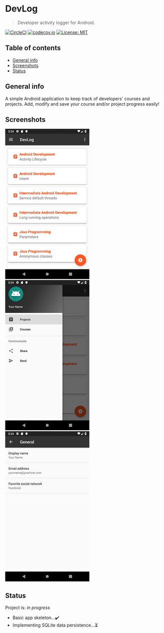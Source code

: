 # DevLog
> Developer activity logger for Android.

[![CircleCI](https://img.shields.io/circleci/build/github/ZakariyaF/DevLog/master.svg)](https://circleci.com/gh/ZakariyaF/DevLog)
[![codecov.io](https://codecov.io/github/ZakariyaF/DevLog/branch/master/graph/badge.svg)](https://codecov.io/gh/ZakariyaF/DevLog)
[![License: MIT](https://img.shields.io/badge/License-MIT-yellow.svg)](https://opensource.org/licenses/MIT)

## Table of contents
* [General info](#general-info)
* [Screenshots](#screenshots)
* [Status](#status)

## General info
A simple Android application to keep track of developers' courses and projects.
Add, modify and save your course and/or project progress easily!

## Screenshots
![Example screenshot 1](./img/screenshot_1.png)
![Example screenshot 2](./img/screenshot_2.png)
![Example screenshot 3](./img/screenshot_3.png)

## Status
Project is: _in progress_
* Basic app skeleton...:heavy_check_mark:
* Implementing SQLite data persistence...:hourglass_flowing_sand:
